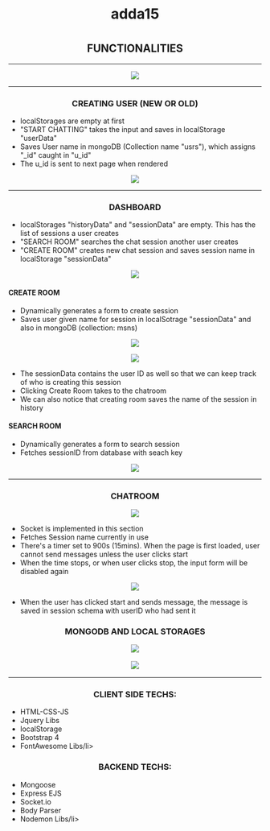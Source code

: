 <h1 align="center"> adda15<h1>
<h2 align="center"> FUNCTIONALITIES </h2>
<hr>
<p align="center"><img src="https://user-images.githubusercontent.com/24278948/49653204-6e590e00-fa5e-11e8-9d15-136704813d63.JPG"></p>
<hr>
<h3 align="center"> CREATING USER (NEW OR OLD) </h3>
<ul>
  <li> localStorages are empty at first </li>
 <li> "START CHATTING" takes the input and saves in localStorage "userData"</li>
 <li> Saves User name in mongoDB (Collection name "usrs"), which assigns "_id" caught in "u_id" </li>
 <li> The u_id is sent to next page when rendered </li>
</ul>
<p align="center"><img src="https://user-images.githubusercontent.com/24278948/49654611-8894eb00-fa62-11e8-9eea-d38807873bd1.JPG"></p>
<hr>
<h3 align="center">  DASHBOARD</h3>
<ul>
  <li> localStorages "historyData" and "sessionData" are empty. This has the list of sessions a user creates </li>
 <li> "SEARCH ROOM" searches the chat session another user creates</li>
 <li> "CREATE ROOM" creates new chat session and saves session name in localStorage "sessionData" </li>
</ul>
<p align="center"><img src="https://user-images.githubusercontent.com/24278948/49655480-f8a47080-fa64-11e8-85fa-062a67ccbe50.JPG"></p>
<h4> CREATE ROOM </h4>
<ul>
 <li> Dynamically generates a form to create session </li>
 <li> Saves user given name for session in localSotrage "sessionData" and also in mongoDB (collection: msns)</li>
</ul>
<p align="center"><img src="https://user-images.githubusercontent.com/24278948/49657607-3f489980-fa6a-11e8-877e-a312f419f791.JPG"></p>
<p align="center"><img src="https://user-images.githubusercontent.com/24278948/49657927-ffce7d00-fa6a-11e8-9e72-c222bf77deb7.JPG"></p>
<ul>
 <li> The sessionData contains the user ID as well so that we can keep track of who is creating this session </li>
 <li> Clicking Create Room takes to the chatroom</li>
 <li> We can also notice that creating room saves the name of the session in history</li>
</ul>
<h4> SEARCH ROOM </h4>
<ul>
 <li> Dynamically generates a form to search session </li>
 <li> Fetches sessionID from database with seach key</li>
</ul>
<p align="center"><img src="https://user-images.githubusercontent.com/24278948/49658222-c2b6ba80-fa6b-11e8-9e85-4770388653f5.JPG"></p>
<hr>
<h3 align="center"> CHATROOM </h3>
<p align="center"><img src="https://user-images.githubusercontent.com/24278948/49658499-6c964700-fa6c-11e8-9b35-dfb023556255.JPG"></p>
<ul>
 <li> Socket is implemented in this section</li>
 <li> Fetches Session name currently in use </li>
 <li> There's a timer set to 900s (15mins). When the page is first loaded, user cannot send messages unless the user clicks start</li>
 <li> When the time stops, or when user clicks stop, the input form will be disabled again</li>
</ul>
<p align="center"><img src="https://user-images.githubusercontent.com/24278948/49659199-de22c500-fa6d-11e8-829e-3ec14c608092.JPG"></p>
<ul>
 <li> When the user has clicked start and sends message, the message is saved in session schema with userID who had sent it</li>
</ul>
<h3 align="center"> MONGODB AND LOCAL STORAGES
<p align="center"><img src="https://user-images.githubusercontent.com/24278948/49661274-d7e31780-fa72-11e8-9cc0-5345708eeaa5.JPG"></p>
<p align="center"><img src="https://user-images.githubusercontent.com/24278948/49661428-39a38180-fa73-11e8-8ce1-6cd0c548ac1c.JPG"></p>
<hr>
<h3 align="center"> CLIENT SIDE TECHS: </h3>
<ul>
 <li>HTML-CSS-JS</li>
 <li>Jquery Libs </li>
 <li>localStorage</li>
 <li>Bootstrap 4</li>
 <li>FontAwesome Libs/li>
</ul>
<h3 align="center"> BACKEND TECHS: </h3>
<ul>
 <li>Mongoose</li>
 <li>Express EJS </li>
 <li>Socket.io</li>
 <li>Body Parser</li>
 <li>Nodemon Libs/li>
</ul>
